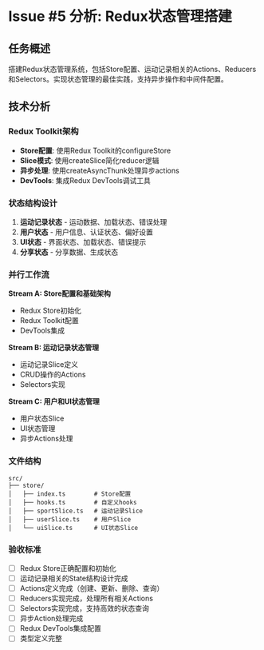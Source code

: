 # Issue #5 分析: Redux状态管理搭建

## 任务概述
搭建Redux状态管理系统，包括Store配置、运动记录相关的Actions、Reducers和Selectors。实现状态管理的最佳实践，支持异步操作和中间件配置。

## 技术分析

### Redux Toolkit架构
- **Store配置**: 使用Redux Toolkit的configureStore
- **Slice模式**: 使用createSlice简化reducer逻辑
- **异步处理**: 使用createAsyncThunk处理异步actions
- **DevTools**: 集成Redux DevTools调试工具

### 状态结构设计
1. **运动记录状态** - 运动数据、加载状态、错误处理
2. **用户状态** - 用户信息、认证状态、偏好设置
3. **UI状态** - 界面状态、加载状态、错误提示
4. **分享状态** - 分享数据、生成状态

### 并行工作流
**Stream A: Store配置和基础架构**
- Redux Store初始化
- Redux Toolkit配置
- DevTools集成

**Stream B: 运动记录状态管理**
- 运动记录Slice定义
- CRUD操作的Actions
- Selectors实现

**Stream C: 用户和UI状态管理**
- 用户状态Slice
- UI状态管理
- 异步Actions处理

### 文件结构
```
src/
├── store/
│   ├── index.ts        # Store配置
│   ├── hooks.ts        # 自定义hooks
│   ├── sportSlice.ts   # 运动记录Slice
│   ├── userSlice.ts    # 用户Slice
│   └── uiSlice.ts      # UI状态Slice
```

### 验收标准
- [ ] Redux Store正确配置和初始化
- [ ] 运动记录相关的State结构设计完成
- [ ] Actions定义完成（创建、更新、删除、查询）
- [ ] Reducers实现完成，处理所有相关Actions
- [ ] Selectors实现完成，支持高效的状态查询
- [ ] 异步Action处理完成
- [ ] Redux DevTools集成配置
- [ ] 类型定义完整
